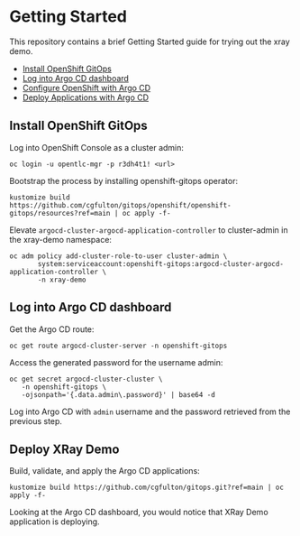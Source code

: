 # Getting Started

This repository contains a brief Getting Started guide for trying out the xray demo.

* [Install OpenShift GitOps](#install-openshift-gitops)
* [Log into Argo CD dashboard](#log-into-argo-cd-dashboard)
* [Configure OpenShift with Argo CD](#configure-openshift-with-argo-cd)
* [Deploy Applications with Argo CD](#deploy-applications-with-argo-cd)

## Install OpenShift GitOps
Log into OpenShift Console as a cluster admin:
```console
oc login -u opentlc-mgr -p r3dh4t1! <url>
```

Bootstrap the process by installing openshift-gitops operator:
```console
kustomize build https://github.com/cgfulton/gitops/openshift/openshift-gitops/resources?ref=main | oc apply -f-
```

Elevate `argocd-cluster-argocd-application-controller` to cluster-admin in the xray-demo namespace:
```console
oc adm policy add-cluster-role-to-user cluster-admin \
       system:serviceaccount:openshift-gitops:argocd-cluster-argocd-application-controller \
       -n xray-demo
```

## Log into Argo CD dashboard
Get the Argo CD route:
```console
oc get route argocd-cluster-server -n openshift-gitops
```
Access the generated password for the username admin:
```console
oc get secret argocd-cluster-cluster \
   -n openshift-gitops \
   -ojsonpath='{.data.admin\.password}' | base64 -d
```
Log into Argo CD with `admin` username and the password retrieved from the previous step.

## Deploy XRay Demo
Build, validate, and apply the Argo CD applications:
```console
kustomize build https://github.com/cgfulton/gitops.git?ref=main | oc apply -f- 
```

Looking at the Argo CD dashboard, you would notice that XRay Demo application is deploying.
